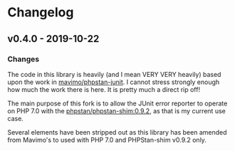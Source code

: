 # Changelog

## v0.4.0 - 2019-10-22

### Changes

The code in this library is heavily (and I mean VERY VERY heavily) based upon the work in
[mavimo/phpstan-junit](https://github.com/mavimo/phpstan-junit).
I cannot stress strongly enough how much the work there is here. It is pretty much a direct rip off!

The main purpose of this fork is to allow the JUnit error reporter to operate on PHP 7.0 with the
[phpstan/phpstan-shim:0.9.2](https://github.com/phpstan/phpstan-shim), as that is my current use case.

Several elements have been stripped out as this library has been amended from Mavimo's to used with PHP 7.0 and
PHPStan-shim v0.9.2 only.
